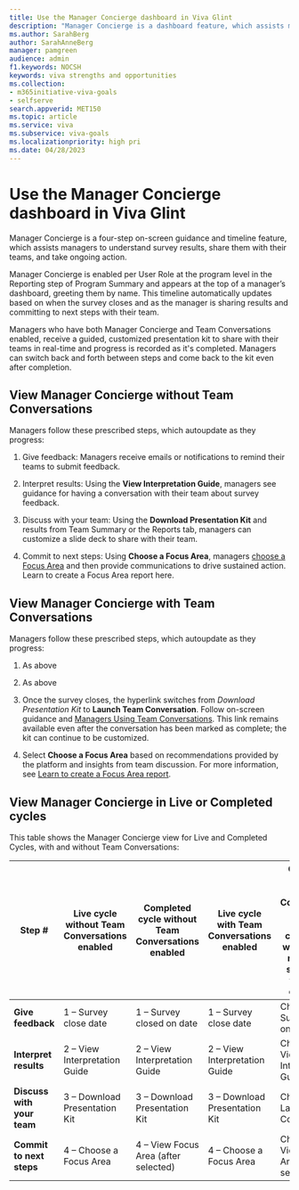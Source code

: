 ```yaml
---
title: Use the Manager Concierge dashboard in Viva Glint 
description: "Manager Concierge is a dashboard feature, which assists managers to understand survey results, share them with their teams, and take ongoing action."
ms.author: SarahBerg
author: SarahAnneBerg
manager: pamgreen
audience: admin
f1.keywords: NOCSH
keywords: viva strengths and opportunities
ms.collection:  
- m365initiative-viva-goals
- selfserve 
search.appverid: MET150 
ms.topic: article
ms.service: viva
ms.subservice: viva-goals
ms.localizationpriority: high pri
ms.date: 04/28/2023
---
```



# Use the Manager Concierge dashboard in Viva Glint 

Manager Concierge is a four-step on-screen guidance and timeline feature, which assists managers to understand survey results, share them with their teams, and take ongoing action.  

Manager Concierge is enabled per User Role at the program level in the Reporting step of Program Summary and appears at the top of a manager’s dashboard, greeting them by name. This timeline automatically updates based on when the survey closes and as the manager is sharing results and committing to next steps with their team.  

Managers who have both Manager Concierge and Team Conversations enabled, receive a guided, customized presentation kit to share with their teams in real-time and progress is recorded as it's completed. Managers can switch back and forth between steps and come back to the kit even after completion. 

## View Manager Concierge without Team Conversations  

Managers follow these prescribed steps, which autoupdate as they progress: 

1. Give feedback: Managers receive emails or notifications to remind their teams to submit feedback. 

1. Interpret results: Using the **View Interpretation Guide**, managers see guidance for having a conversation with their team about survey feedback. 

1. Discuss with your team: Using the **Download Presentation Kit** and results from Team Summary or the Reports tab, managers can customize a slide deck to share with their team.  

1. Commit to next steps: Using **Choose a Focus Area**, managers [choose a Focus Area](https://www.microsoft.com) and then provide communications to drive sustained action. Learn to create a Focus Area report here. 

## View Manager Concierge with Team Conversations 

Managers follow these prescribed steps, which autoupdate as they progress: 

1. As above 

1. As above 

1. Once the survey closes, the hyperlink switches from *Download Presentation Kit* to **Launch Team Conversation**. Follow on-screen guidance and [Managers Using Team Conversations](https://www.microsoft.com). This link remains available even after the conversation has been marked as complete; the kit can continue to be customized. 

1. Select **Choose a Focus Area** based on recommendations provided by the platform and insights from team discussion. For more information, see [Learn to create a Focus Area report](https://www.microsoft.com). 

## View Manager Concierge in Live or Completed cycles 

This table shows the Manager Concierge view for Live and Completed Cycles, with and without Team Conversations: 

|**Step #** |**Live cycle without Team Conversations enabled**|**Completed cycle without Team Conversations enabled** |**Live cycle with Team Conversations enabled**|**Completed cycle with Team Conversations enabled – note that checkmarks will appear to replace the step # once the task is completed** |
|------------|-------|-------|-------|-------|
|**Give feedback**|1 – Survey close date|1 – Survey closed on date|1 – Survey close date|Checkmark Survey closed on date |
|**Interpret results** |2 – View Interpretation Guide |2 – View Interpretation Guide|2 – View Interpretation Guide| Checkmark View Interpretation Guide|
|**Discuss with your team**|3 – Download Presentation Kit |3 – Download Presentation Kit|3 – Download Presentation Kit|Checkmark Launch Team Conversation|
|**Commit to next steps**|4 – Choose a Focus Area |4 – View Focus Area (after selected)|4 – Choose a Focus Area |Checkmark View Focus Area (after selected) |
